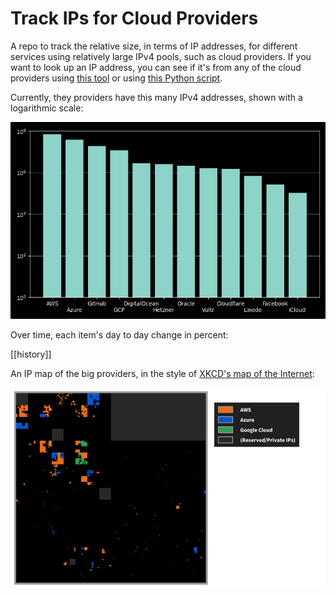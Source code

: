 # Track IPs for Cloud Providers

A repo to track the relative size, in terms of IP addresses, for different services using relatively large IPv4 pools, such as cloud providers.
If you want to look up an IP address, you can see if it's from any of the cloud providers using [this tool](https://cloud-ips.s3-us-west-2.amazonaws.com/index.html) or using [this Python script](https://github.com/seligman/cloud_sizes/blob/master/cloud_db/lookup_ip_address.py).

Currently, they providers have this many IPv4 addresses, shown with a logarithmic scale:

![Compared](images/main.png)

Over time, each item's day to day change in percent:

[[history]]

An IP map of the big providers, in the style of [XKCD's map of the Internet](https://xkcd.com/195/):

![map](images/map.png)
